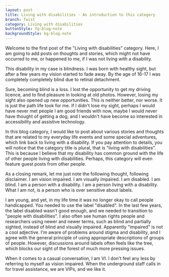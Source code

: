 ```yaml
---
layout: post
title: Living with disabilities - An introduction to this category
branch: Twist
category: Living with disabilities
buttonStyle: fg-blog-note
backgroundStyle: bg-blog-note
---
```


Welcome to the first post of the "Living with disabilities" category. Here, I am going to add posts on thoughts and stories, which might not have occurred to me, or happened to me, if I was not living with a disability.
<!-- excerpt-end -->

This disability in my case is blindness. I was born with healthy sight, but after a few years my vision started to fade away. By the age of 16-17 I was completely completely blind due to retinal detachment.

Sure, becoming blind is a loss. I lost the opportunity to get my driving licence, and to find pleasure in looking at old photos. However, losing my sight also opened up new opportunities. This is neither better, nor worse. It is just the path life took for me. If I didn't lose my sight, perhaps I would have never met people I am good friends with now, maybe I would never have thought of getting a dog, and I wouldn't have become so interested in accessibility and assistive technology.

In this blog category, I would like to post about various stories and thoughts that are related to my everyday life events and some special adventures, which link back to living with a disability. If you pay attention to details, you will notice that the category title is plural, that is "living with disabilities". This is because I believe that my disability has common ground with the life of other people living with disabilities. Perhaps, this category will even feature guest posts from other people.

As a closing remark, let me just note the following thought, following disclaimer. I am vision impaired. I am visually impaired. I am disabled. I am blind. I am a person with a disability. I am a person living with a disability. What I am not, is a person who is over sensitive about labels.

I am young, and yet, in my life time it was no longer okay to call people handicapped. You needed to use the label "disabled". In the last few years, the label disabled wasn't good enough, and we needed to transition to "people with disabilities". I also often see human rights people and researchers using newer and newer terms, such as blind and partially sighted, instead of blind and visually impaired. Apparently "impaired" is not a cool adjective. I'm aware of problems around stigma and disability, and I agree with the general principle of using appropriate descriptions of groups of people. However, discussions around labels often feels like the tree, which blocks our sight of the forest of much more pressing issues.

When it comes to a casual conversation, I am VI. I don't feel any less by referring to myself as vision impaired. When the underground staff calls in for travel assistance, we are VIPs, and we like it.